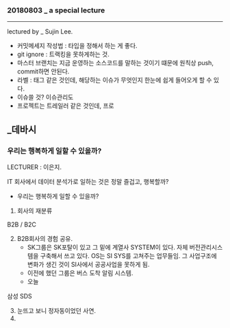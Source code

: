 ### 20180803 _ a special lecture

--------

lectured by _ Sujin Lee. 

- 커밋메세지 작성법 : 타입을 정해서 하는 게 좋다. 
- git ignore : 트랙킹을 못하게하는 것. 
- 마스터 브랜치는 지금 운영하는 소스코드를 말하는 것이기 떄문에 원칙상 push, commit하면 안된다. 
- 라벨 : 태그 같은 것인데, 해당하는 이슈가 무엇인지 한눈에 쉽게 들어오게 할 수 있다. 
- 이슈쓸 것? 이슈관리도 
- 프로젝트는 트레일러 같은 것인데, 프로

## _데바시

### 우리는 행복하게 일할 수 있을까? 

LECTURER  : 이은지.

IT 회사에서 데이터 분석가로 일하는 것은 정말 즐겁고, 행복할까? 

- 우리는 행복하게 일할 수 있을까? 

1. 회사의 재분류 

B2B / B2C

2. B2B회사의 경험 공유. 
   - SK그룹은 SK포탈이 있고 그 밑에 계열사 SYSTEM이 있다. 자체 버전관리시스템을 구축해서 쓰고 있다. OS는 SI SYS를 고쳐주는 업무들임. 그 사업구조에 변화가 생긴 것이 SI사에서 공공사업을 못하게 됨. 
   - 이전에 했던 그룹은 버스 도착 알림 시스템. 
   - 오늘 

삼성 SDS 

3. 눈뜨고 보니 정자동이었던 사연. 
4. 

